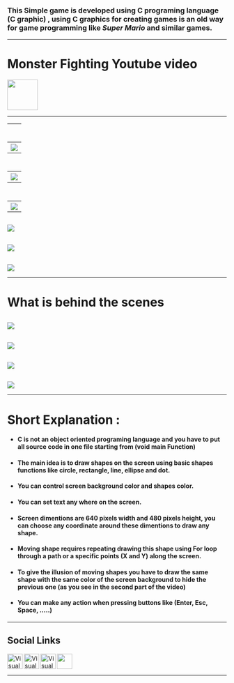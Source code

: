 ### This Simple game is developed using C programing language (C graphic) , using C graphics for creating games is an old way for game programming like _Super Mario_ and similar games.

---

# Monster Fighting Youtube video

<a href="https://www.youtube.com/watch?v=u-71OcfFXTk&ab_channel=AMRALSHENAWY">
<img width="70" src="https://image.flaticon.com/icons/png/128/187/187209.png" />
</a> 

---

<table style="width:100%" >
    <tr>  
   <th>   <h2></h2> </th>
  <tr/>
  
  <tr>
    <th><img src="images/run.png"  ></th>
  </tr>
  

  <tr>  
   <th>   <h2></h2> </th>
  <tr/>
  <tr>
   <th><img src="images/loading.png"></th>
  </tr>
  
   <tr>  
   <th>   <h2></h2> </th>
  <tr/>
  
  <tr>
    <th><img src="images/actions.png"  ></th>
  </tr>
</table>


   <tr>  
   <th>   <h2></h2> </th>
  <tr/>
  
  <tr>
    <th><img src="images/shot.png"  ></th>
  </tr>

   <tr>  
   <th>   <h2></h2> </th>
  <tr/>
  
  <tr>
    <th><img src="images/hit.png"  ></th>
  </tr>
  
   <tr>  
   <th>   <h2></h2> </th>
  <tr/>
  
  <tr>
    <th><img src="images/score.png"  ></th>
  </tr>

---

# What is behind the scenes

   <tr>  
   <th>   <h2></h2> </th>
  <tr/>

   <tr>
    <th><img src="images/behindTheScenes.1.png"  ></th>
  </tr>
  
   <tr>  
   <th>   <h2></h2> </th>
  <tr/>
  
  <tr>
    <th><img src="images/behindTheScenes.2.png"  ></th>
  </tr>
  
   <tr>  
   <th>   <h2></h2> </th>
  <tr/>
  
  <tr>
    <th><img src="images/behindTheScenes.3.png"  ></th>
  </tr>
  
   <tr>  
   <th>   <h2></h2> </th>
  <tr/>
  
  <tr>
    <th><img src="images/congrate.png"  ></th>
  </tr>

---

# Short Explanation : 
              
- #### C is not an object oriented programing language and you have to put all source code in one file starting from (void main Function)
- #### The main idea is to draw shapes on the screen using basic shapes functions like circle, rectangle, line, ellipse and dot.
- #### You can control screen background color and shapes color.
- #### You can set text any where on the screen.
- #### Screen dimentions are 640 pixels width and 480 pixels height, you can choose any coordinate around these dimentions to draw any shape. 
- #### Moving shape requires repeating drawing this shape using For loop through a path or a specific points (X and Y) along the screen.
- #### To give the illusion of moving shapes you have to draw the same shape with the same color of the screen background to hide the previous one (as you see in the second part of the video)
- #### You can make any action when pressing buttons like (Enter, Esc, Space, .....)






---
## Social Links 

<a href="https://www.linkedin.com/in/amr-alshenawy">
<img align="left" alt="Visual Studio Code" width="35px" src="https://image.flaticon.com/icons/png/128/1409/1409945.png" />
</a> 
 <a href="https://www.facebook.com/eng.amr.alshenawy">
<img align="left" alt="Visual Studio Code" width="35px" src="https://image.flaticon.com/icons/png/128/1409/1409943.png" />
  </a>
  
   <a href="https://wa.me/+201067316151">
<img align="left" alt="Visual Studio Code" width="35px" src="https://image.flaticon.com/icons/png/128/220/220236.png" />
  </a>
  
<a href="https://www.youtube.com/channel/UCbI1TeHt3OSKZyNBcgknVNg">
<img width="35" src="https://image.flaticon.com/icons/png/128/187/187209.png" />
  </a>

---
